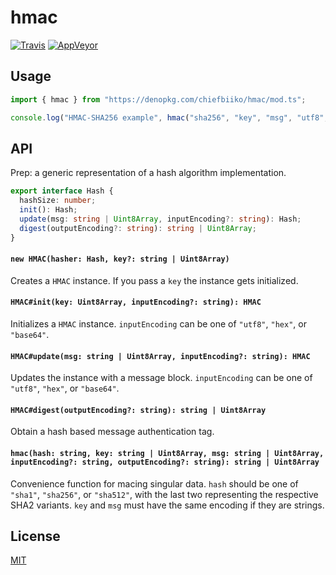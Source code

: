 # hmac

[![Travis](http://img.shields.io/travis/chiefbiiko/hmac.svg?style=flat)](http://travis-ci.org/chiefbiiko/hmac) [![AppVeyor](https://ci.appveyor.com/api/projects/status/github/chiefbiiko/hmac?branch=master&svg=true)](https://ci.appveyor.com/project/chiefbiiko/hmac)

## Usage

``` ts
import { hmac } from "https://denopkg.com/chiefbiiko/hmac/mod.ts";

console.log("HMAC-SHA256 example", hmac("sha256", "key", "msg", "utf8", "hex"));
```

## API

Prep: a generic representation of a hash algorithm implementation.

``` ts
export interface Hash {
  hashSize: number;
  init(): Hash;
  update(msg: string | Uint8Array, inputEncoding?: string): Hash;
  digest(outputEncoding?: string): string | Uint8Array;
}
```

#### `new HMAC(hasher: Hash, key?: string | Uint8Array)`

Creates a `HMAC` instance. If you pass a `key` the instance gets initialized.

#### `HMAC#init(key: Uint8Array, inputEncoding?: string): HMAC`

Initializes a `HMAC` instance. `inputEncoding` can be one of `"utf8"`, `"hex"`, or `"base64"`.

#### `HMAC#update(msg: string | Uint8Array, inputEncoding?: string): HMAC`

Updates the instance with a message block. `inputEncoding` can be one of `"utf8"`, `"hex"`, or `"base64"`.

#### `HMAC#digest(outputEncoding?: string): string | Uint8Array `

Obtain a hash based message authentication tag.

#### `hmac(hash: string, key: string | Uint8Array, msg: string | Uint8Array, inputEncoding?: string, outputEncoding?: string): string | Uint8Array`
Convenience function for macing singular data. `hash` should be one of `"sha1"`, `"sha256"`, or `"sha512"`, with the last two representing the respective SHA2 variants. `key` and `msg` must have the same encoding if they are strings.

## License

[MIT](./LICENSE)
